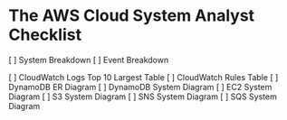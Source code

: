 # The AWS Cloud System Analyst Checklist

[ ] System Breakdown
[ ] Event Breakdown


[ ] CloudWatch Logs Top 10 Largest Table
[ ] CloudWatch Rules Table
[ ] DynamoDB ER Diagram
[ ] DynamoDB System Diagram
[ ] EC2 System Diagram
[ ] S3 System Diagram
[ ] SNS System Diagram
[ ] SQS System Diagram
